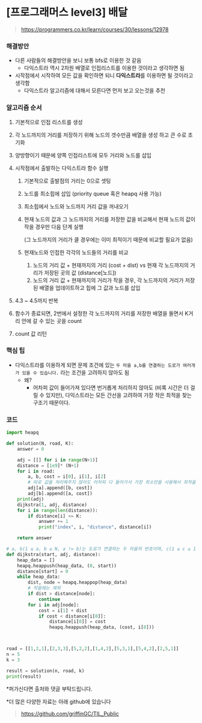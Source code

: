 # [프로그래머스 level3] 배달

> https://programmers.co.kr/learn/courses/30/lessons/12978

### 해결방안

- 다른 사람들의 해결방안을 보니 보통 bfs로 이용한 것 같음
  - 다익스트라 역시 2차원 배열로 인접리스트를 이용한 것이라고 생각하면 됨
- 시작점에서 시작하여 모든 값을 확인하면 되니 **다익스트라**를 이용하면 될 것이라고 생각함
  - 다익스트라 알고리즘에 대해서 모른다면 먼저 보고 오는것을 추천



### 알고리즘 순서

1. 기본적으로 인접 리스트를 생성

2. 각 노드까지의 거리를 저장하기 위해 노드의 갯수만큼 배열을 생성 하고 큰 수로 초기화

3. 양방향이기 때문에 양쪽 인접리스트에 모두 거리와 노드를 삽입

4. 시작점에서 출발하는 다익스트라 함수 실행

   1. 기본적으로 출발점의 거리는 0으로 셋팅

   2. 노드를 최소힙에 삽입 (priority queue 혹은 heapq 사용 가능)

   3. 최소힙에서 노드와 노드까지 거리 값을 꺼내오기

   4. 현재 노드의 값과 그 노드까지의 거리를 저장한 값을 비교해서 현재 노드의 값이 작을 경우만 다음 단계 실행

      (그 노드까지의 거리가 클 경우에는 이미 최적이기 때문에 비교할 필요가 없음)

   5. 현재노드와 인접한 각각의 노드들의 거리를 비교

      1. 노드의 거리 값 + 현재까지의 거리 (cost + dist) vs 현재 각 노드까지의 거리가 저장된 곳의 값 (distance[노드])
      2. 노드의 거리 값 + 현재까지의 거리가 작을 경우, 각 노드까지의 거리가 저장된 배열을 업데이트하고 힙에 그 값과 노드를 삽입

5. 4.3 ~ 4.5까지 반복

6. 함수가 종료되면, 2번에서 설정한 각 노드까지의 거리를 저장한 배열을 돌면서 K거리 안에 갈 수 있는 곳을 count

7. count 값 리턴



### 핵심 팁

- 다익스트라를 이용하게 되면 문제 조건에 있는 `두 마을 a,b를 연결하는 도로가 여러개가 있을 수 있습니다.` 라는 조건을 고려하지 않아도 됨
  - 왜?
    - 어차피 값이 들어가져 있다면 번거롭게 처리하지 않아도 (비록 시간은 더 걸릴 수 있지만), 다익스트라는 모든 간선을 고려하여 가장 작은 최적을 찾는 구조기 때문이다.



### 코드

```python
import heapq

def solution(N, road, K):
    answer = 0

    adj = [[] for i in range(N+1)]
    distance = [1e9]* (N+1)
    for i in road:
        a, b, cost = i[0], i[1], i[2]
        # 따로 값을 처리해주지 않아도 어차피 다 들어가서 가장 최소만을 사용해서 최적을 찾음
        adj[a].append([b, cost])
        adj[b].append([a, cost])
    print(adj)
    dijkstra(1, adj, distance)
    for i in range(len(distance)):
        if distance[i] <= K:
            answer += 1
            print("index", i, "distance", distance[i])

    return answer

# a, b(1 ≤ a, b ≤ N, a != b)는 도로가 연결하는 두 마을의 번호이며, c(1 ≤ c ≤ 10,000, c는 자연수)는 도로를 지나는데 걸리는 시간입니다.
def dijkstra(start, adj, distance):
    heap_data = []
    heapq.heappush(heap_data, (0, start))
    distance[start] = 0
    while heap_data:
        dist, node = heapq.heappop(heap_data)
        # 작을때는 제외
        if dist > distance[node]:
            continue
        for i in adj[node]:
            cost = i[1] + dist
            if cost < distance[i[0]]:
                distance[i[0]] = cost
                heapq.heappush(heap_data, (cost, i[0]))



road = [[1,2,1],[2,3,3],[5,2,2],[1,4,2],[5,3,1],[5,4,2],[2,5,1]]
n = 5
k = 3

result = solution(n, road, k)
print(result)
```



*퍼가신다면 출처와 댓글 부탁드립니다.

*더 많은 다양한 자료는 아래 github에 있습니다

> https://github.com/griffinGC/TIL_Public